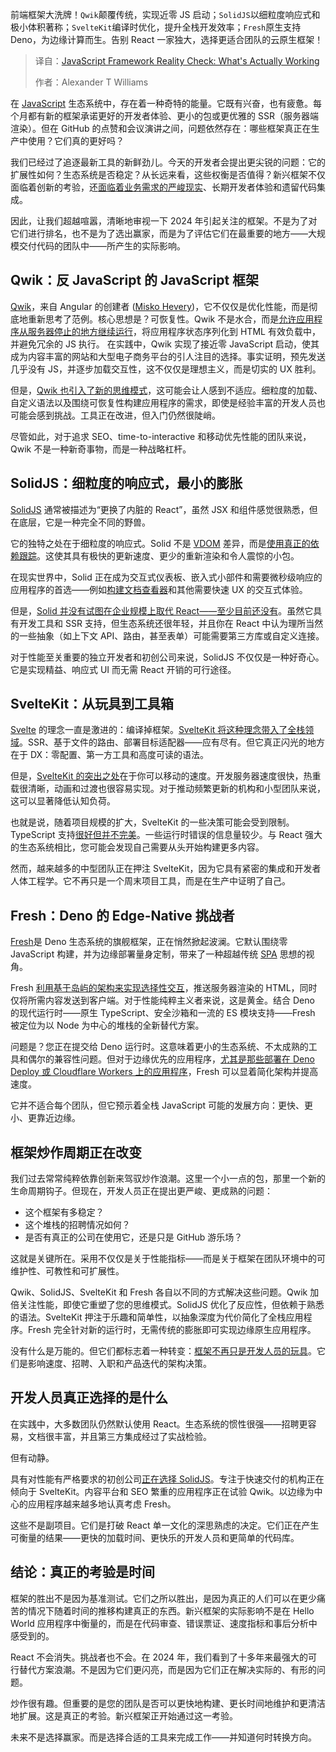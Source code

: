 <!--
title: JavaScript框架现实检验：什么才是真正有效的
cover: https://cdn.thenewstack.io/media/2025/04/45901d99-hartono-creative-studio-juijk2d4oeu-unsplash.jpg
summary: 前端框架大洗牌！`Qwik`颠覆传统，实现近零 JS 启动；`SolidJS`以细粒度响应式和极小体积著称；`SvelteKit`编译时优化，提升全栈开发效率；`Fresh`原生支持 Deno，为边缘计算而生。告别 React 一家独大，选择更适合团队的云原生框架！
-->

前端框架大洗牌！`Qwik`颠覆传统，实现近零 JS 启动；`SolidJS`以细粒度响应式和极小体积著称；`SvelteKit`编译时优化，提升全栈开发效率；`Fresh`原生支持 Deno，为边缘计算而生。告别 React 一家独大，选择更适合团队的云原生框架！

> 译自：[JavaScript Framework Reality Check: What's Actually Working](https://thenewstack.io/javascript-framework-reality-check-whats-actually-working/)
> 
> 作者：Alexander T Williams

在 [JavaScript](https://thenewstack.io/javascript/) 生态系统中，存在着一种奇特的能量。它既有兴奋，也有疲惫。每个月都有新的框架承诺更好的开发者体验、更小的包或更优雅的 SSR（服务器端渲染）。但在 GitHub 的点赞和会议演讲之间，问题依然存在：哪些框架真正在生产中使用？它们真的更好吗？

我们已经过了追逐最新工具的新鲜劲儿。今天的开发者会提出更尖锐的问题：它的扩展性如何？生态系统是否稳定？从长远来看，这些权衡是否值得？新兴框架不仅面临着创新的考验，还[面临着业务需求的严峻现实](https://thenewstack.io/frontend-strategies-frameworks-or-pure-javascript/)、长期开发者体验和遗留代码集成。

因此，让我们超越喧嚣，清晰地审视一下 2024 年引起关注的框架。不是为了对它们进行排名，也不是为了选出赢家，而是为了评估它们在最重要的地方——大规模交付代码的团队中——所产生的实际影响。

## Qwik：反 JavaScript 的 JavaScript 框架

[Qwik](https://qwik.dev/)，来自 Angular 的创建者 ([Misko Hevery](https://www.linkedin.com/in/misko-hevery-3883b1/))，它不仅仅是优化性能，而是彻底地重新思考了范例。核心思想是？可恢复性。Qwik 不是水合，而是[允许应用程序从服务器停止的地方继续运行](https://thenewstack.io/take-a-qwik-break-from-react-with-astro/)，将应用程序状态序列化到 HTML 有效负载中，并避免冗余的 JS 执行。
在实践中，Qwik 实现了接近零 JavaScript 启动，使其成为内容丰富的网站和大型电子商务平台的引人注目的选择。事实证明，预先发送几乎没有 JS，并逐步加载交互性，这不仅仅是理想主义，而是切实的 UX 胜利。

但是，[Qwik 也引入了新的思维模式](https://www.builder.io/blog/qwik-next-leap)，这可能会让人感到不适应。细粒度的加载、自定义语法以及围绕可恢复性构建应用程序的需求，即使是经验丰富的开发人员也可能会感到挑战。工具正在改进，但入门仍然很陡峭。

尽管如此，对于追求 SEO、time-to-interactive 和移动优先性能的团队来说，Qwik 不是一种新奇事物，而是一种战略杠杆。

## SolidJS：细粒度的响应式，最小的膨胀

[SolidJS](https://www.solidjs.com/) 通常被描述为“更换了内脏的 React”，虽然 JSX 和组件感觉很熟悉，但在底层，它是一种完全不同的野兽。

它的独特之处在于细粒度的响应式。Solid 不是 [VDOM](https://www.sanity.io/glossary/virtual-dom) 差异，而是[使用真正的依赖跟踪](https://www.solidjs.com/guides/comparison)。这使其具有极快的更新速度、更少的重新渲染和令人震惊的小包。

在现实世界中，Solid 正在成为交互式仪表板、嵌入式小部件和需要微秒级响应的应用程序的首选——例如[构建文档查看器](https://www.atlantic.net/gpu-server-hosting/)和其他需要快速 UX 的交互式体验。

但是，[Solid 并没有试图在企业规模上取代 React——至少目前还没有](https://www.toptal.com/react/solidjs-vs-react)。虽然它具有开发工具和 SSR 支持，但生态系统还很年轻，并且你在 React 中认为理所当然的一些抽象（如上下文 API、路由，甚至表单）可能需要第三方库或自定义连接。

对于性能至关重要的独立开发者和初创公司来说，SolidJS 不仅仅是一种好奇心。它是实现精益、响应式 UI 而无需 React 开销的可行途径。

## SvelteKit：从玩具到工具箱

[Svelte](https://thenewstack.io/youll-write-less-code-with-svelte-5-0-promises-rich-harris/) 的理念一直是激进的：编译掉框架。[SvelteKit 将这种理念带入了全栈领域](https://cprimozic.net/blog/trying-out-sveltekit/)。SSR、基于文件的路由、部署目标适配器——应有尽有。但它真正闪光的地方在于 DX：零配置、第一方工具和高度可读的语法。

但是，[SvelteKit 的突出之处](https://thenewstack.io/rich-harris-talks-sveltekit-and-whats-next-for-svelte/)在于你可以移动的速度。开发服务器速度很快，热重载很清晰，动画和过渡也很容易实现。对于推动频繁更新的机构和小型团队来说，这可以显著降低认知负荷。

也就是说，随着项目规模的扩大，SvelteKit 的一些决策可能会受到限制。TypeScript 支持[很好但并不完美](https://svelte.dev/docs/typescript)。一些运行时错误的信息量较少。与 React 强大的生态系统相比，您可能会发现自己需要从头开始构建更多内容。

然而，越来越多的中型团队正在押注 SvelteKit，因为它具有紧密的集成和开发者人体工程学。它不再只是一个周末项目工具，而是在生产中证明了自己。

## Fresh：Deno 的 Edge-Native 挑战者

[Fresh](https://thenewstack.io/denos-fresh-uses-server-side-rendering-for-faster-apps/)是 Deno 生态系统的旗舰框架，正在悄然掀起波澜。它默认围绕零 JavaScript 构建，并为边缘部署量身定制，带来了一种超越传统 [SPA](https://thenewstack.io/spas-and-react-you-dont-always-need-server-side-rendering/) 思想的视角。

Fresh [利用基于岛屿的架构来实现选择性交互](https://fresh.deno.dev/docs/concepts/islands)，推送服务器渲染的 HTML，同时仅将所需内容发送到客户端。对于性能纯粹主义者来说，这是黄金。结合 Deno 的现代运行时——原生 TypeScript、安全沙箱和一流的 ES 模块支持——Fresh 被定位为以 Node 为中心的堆栈的全新替代方案。

问题是？您正在提交给 Deno 运行时。这意味着更小的生态系统、不太成熟的工具和偶尔的兼容性问题。但对于边缘优先的应用程序，[尤其是那些部署在 Deno Deploy 或 Cloudflare Workers 上的应用程序](https://docs.deno.com/examples/cloudflare_workers_tutorial/)，Fresh 可以显着简化架构并提高速度。

它并不适合每个团队，但它预示着全栈 JavaScript 可能的发展方向：更快、更小、更靠近边缘。

## 框架炒作周期正在改变

我们过去常常纯粹依靠创新来驾驭炒作浪潮。这里一个小一点的包，那里一个新的生命周期钩子。但现在，开发人员正在提出更严峻、更成熟的问题：

- 这个框架有多稳定？
- 这个堆栈的招聘情况如何？
- 是否有真正的公司在使用它，还是只是 GitHub 游乐场？

这就是关键所在。采用不仅仅是关于性能指标——而是关于框架在团队环境中的可维护性、可教性和可扩展性。

Qwik、SolidJS、SvelteKit 和 Fresh 各自以不同的方式解决这些问题。Qwik 加倍关注性能，即使它重塑了您的思维模式。SolidJS 优化了反应性，但依赖于熟悉的语法。SvelteKit 押注于乐趣和简单性，以抽象深度为代价简化了全栈应用程序。Fresh 完全针对新的运行时，无需传统的膨胀即可实现边缘原生应用程序。

没有什么是万能的。但它们都标志着一种转变：[框架不再只是开发人员的玩具](https://www.spicyweb.dev/the-great-gaslighting-of-the-js-age/)。它们是影响速度、招聘、入职和产品迭代的架构决策。

## 开发人员真正选择的是什么

在实践中，大多数团队仍然默认使用 React。生态系统的惯性很强——招聘更容易，文档很丰富，并且第三方集成经过了实战检验。

但有动静。

具有对性能有严格要求的初创公司[正在选择 SolidJS](https://thenewstack.io/solidjs-creator-on-confronting-web-framework-complexity/)。专注于快速交付的机构正在倾向于 SvelteKit。内容平台和 SEO 繁重的应用程序正在试验 Qwik。以边缘为中心的应用程序越来越多地认真考虑 Fresh。

这些不是副项目。它们是打破 React 单一文化的深思熟虑的决定。它们正在产生可衡量的结果——更快的加载时间、更快乐的开发人员和更简单的代码库。

## 结论：真正的考验是时间

框架的胜出不是因为基准测试。它们之所以胜出，是因为真正的人们可以在更少痛苦的情况下随着时间的推移构建真正的东西。新兴框架的实际影响不是在 Hello World 应用程序中衡量的，而是在代码审查、错误票证、速度指标和事后分析中感受到的。

React 不会消失。挑战者也不会。在 2024 年，我们看到了十多年来最强大的可行替代方案浪潮。不是因为它们更闪亮，而是因为它们正在解决实际的、有形的问题。

炒作很有趣。但重要的是您的团队是否可以更快地构建、更长时间地维护和更清洁地扩展。这是真正的考验。新兴框架正开始通过这一考验。

未来不是选择赢家。而是选择合适的工具来完成工作——并知道何时转换方向。